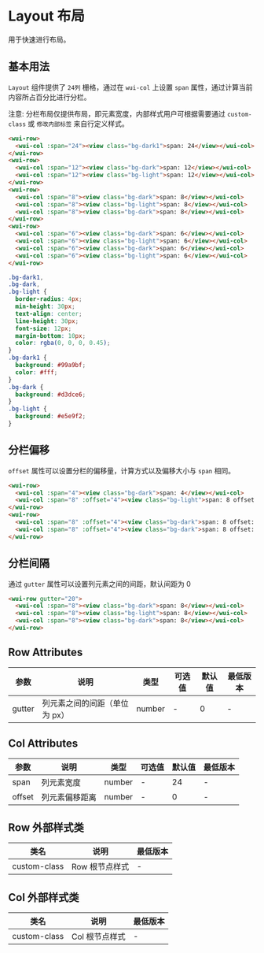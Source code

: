 <frame/>

# Layout 布局

用于快速进行布局。

## 基本用法

`Layout` 组件提供了 `24列` 栅格，通过在 `wui-col` 上设置 `span` 属性，通过计算当前内容所占百分比进行分栏。

注意: 分栏布局仅提供布局，即元素宽度，内部样式用户可根据需要通过 `custom-class` 或 `修改内部标签` 来自行定义样式。

```html
<wui-row>
  <wui-col :span="24"><view class="bg-dark1">span: 24</view></wui-col>
</wui-row>
<wui-row>
  <wui-col :span="12"><view class="bg-dark">span: 12</view></wui-col>
  <wui-col :span="12"><view class="bg-light">span: 12</view></wui-col>
</wui-row>
<wui-row>
  <wui-col :span="8"><view class="bg-dark">span: 8</view></wui-col>
  <wui-col :span="8"><view class="bg-light">span: 8</view></wui-col>
  <wui-col :span="8"><view class="bg-dark">span: 8</view></wui-col>
</wui-row>
<wui-row>
  <wui-col :span="6"><view class="bg-dark">span: 6</view></wui-col>
  <wui-col :span="6"><view class="bg-light">span: 6</view></wui-col>
  <wui-col :span="6"><view class="bg-dark">span: 6</view></wui-col>
  <wui-col :span="6"><view class="bg-light">span: 6</view></wui-col>
</wui-row>
```

```scss
.bg-dark1,
.bg-dark,
.bg-light {
  border-radius: 4px;
  min-height: 30px;
  text-align: center;
  line-height: 30px;
  font-size: 12px;
  margin-bottom: 10px;
  color: rgba(0, 0, 0, 0.45);
}
.bg-dark1 {
  background: #99a9bf;
  color: #fff;
}
.bg-dark {
  background: #d3dce6;
}
.bg-light {
  background: #e5e9f2;
}
```

## 分栏偏移

`offset` 属性可以设置分栏的偏移量，计算方式以及偏移大小与 `span` 相同。

```html
<wui-row>
  <wui-col :span="4"><view class="bg-dark">span: 4</view></wui-col>
  <wui-col :span="8" :offset="4"><view class="bg-light">span: 8 offset: 4</view></wui-col>
</wui-row>
<wui-row>
  <wui-col :span="8" :offset="4"><view class="bg-dark">span: 8 offset: 4</view></wui-col>
  <wui-col :span="8" :offset="4"><view class="bg-dark">span: 8 offset: 4</view></wui-col>
</wui-row>
```

## 分栏间隔

通过 `gutter` 属性可以设置列元素之间的间距，默认间距为 0

```html
<wui-row gutter="20">
  <wui-col :span="8"><view class="bg-dark">span: 8</view></wui-col>
  <wui-col :span="8"><view class="bg-light">span: 8</view></wui-col>
  <wui-col :span="8"><view class="bg-dark">span: 8</view></wui-col>
</wui-row>
```

## Row Attributes

| 参数   | 说明                          | 类型   | 可选值 | 默认值 | 最低版本 |
| ------ | ----------------------------- | ------ | ------ | ------ | -------- |
| gutter | 列元素之间的间距（单位为 px） | number | -      | 0      | -        |

## Col Attributes

| 参数   | 说明           | 类型   | 可选值 | 默认值 | 最低版本 |
| ------ | -------------- | ------ | ------ | ------ | -------- |
| span   | 列元素宽度     | number | -      | 24     | -        |
| offset | 列元素偏移距离 | number | -      | 0      | -        |

## Row 外部样式类

| 类名         | 说明           | 最低版本 |
| ------------ | -------------- | -------- |
| custom-class | Row 根节点样式 | -        |

## Col 外部样式类

| 类名         | 说明           | 最低版本 |
| ------------ | -------------- | -------- |
| custom-class | Col 根节点样式 | -        |
